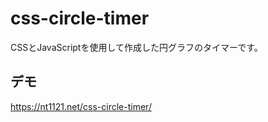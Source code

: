 # css-circle-timer

CSSとJavaScriptを使用して作成した円グラフのタイマーです。

## デモ

https://nt1121.net/css-circle-timer/
